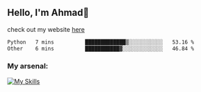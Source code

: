 
## Hello, I'm Ahmad👋

check out my website [here](https://ahmadalwi.com/)

<!--START_SECTION:waka-->

```txt
Python   7 mins          █████████████▒░░░░░░░░░░░   53.16 %
Other    6 mins          ███████████▓░░░░░░░░░░░░░   46.84 %
```

<!--END_SECTION:waka-->

### My arsenal:

[![My Skills](https://skillicons.dev/icons?i=js,ts,py,go,react,nextjs,svelte,nodejs,django,tailwind,html,css,sass,firebase,mongodb,postgres,mysql,redis,git,github,docker,vscode,figma,godot)](https://skillicons.dev)
